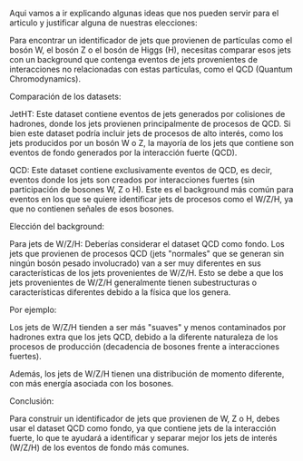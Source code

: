 Aqui vamos a ir explicando algunas ideas que nos pueden servir para el articulo y justificar alguna de nuestras elecciones:

Para encontrar un identificador de jets que provienen de partículas como el bosón W, el bosón Z o el bosón de Higgs (H), necesitas comparar esos 
jets con un background que contenga eventos de jets provenientes de interacciones no relacionadas con estas partículas, como el QCD (Quantum Chromodynamics).

Comparación de los datasets:

JetHT: Este dataset contiene eventos de jets generados por colisiones de hadrones, donde los jets provienen principalmente de procesos de QCD. Si bien este dataset 
podría incluir jets de procesos de alto interés, como los jets producidos por un bosón W o Z, la mayoría de los jets que contiene son eventos de fondo generados por la 
interacción fuerte (QCD).

QCD: Este dataset contiene exclusivamente eventos de QCD, es decir, eventos donde los jets son creados por interacciones fuertes (sin participación de bosones W, Z o H). 
Este es el background más común para eventos en los que se quiere identificar jets de procesos como el W/Z/H, ya que no contienen señales de esos bosones.

Elección del background:

Para jets de W/Z/H: Deberías considerar el dataset QCD como fondo. Los jets que provienen de procesos QCD (jets "normales" que se generan sin ningún bosón pesado involucrado) 
van a ser muy diferentes en sus características de los jets provenientes de W/Z/H. Esto se debe a que los jets provenientes de W/Z/H generalmente tienen subestructuras 
o características diferentes debido a la física que los genera.

Por ejemplo:

Los jets de W/Z/H tienden a ser más "suaves" y menos contaminados por hadrones extra que los jets QCD, debido a la diferente naturaleza de los procesos de producción 
(decadencia de bosones frente a interacciones fuertes).

Además, los jets de W/Z/H tienen una distribución de momento diferente, con más energía asociada con los bosones.

Conclusión:

Para construir un identificador de jets que provienen de W, Z o H, debes usar el dataset QCD como fondo, ya que contiene jets de la interacción fuerte, lo que te 
ayudará a identificar y separar mejor los jets de interés (W/Z/H) de los eventos de fondo más comunes.
